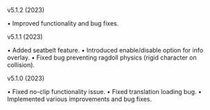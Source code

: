 v5.1.2 (2023)

• Improved functionality and bug fixes.

v5.1.1 (2023)

• Added seatbelt feature.
• Introduced enable/disable option for info overlay.
• Fixed bug preventing ragdoll physics (rigid character on collision).

v5.1.0 (2023)

• Fixed no-clip functionality issue.
• Fixed translation loading bug.
• Implemented various improvements and bug fixes.

